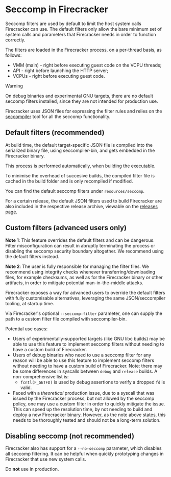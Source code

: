 # Seccomp in Firecracker

Seccomp filters are used by default to limit the host system calls Firecracker
can use. The default filters only allow the bare minimum set of system calls and
parameters that Firecracker needs in order to function correctly.

The filters are loaded in the Firecracker process, on a per-thread basis, as
follows:

- VMM (main) - right before executing guest code on the VCPU threads;
- API - right before launching the HTTP server;
- VCPUs - right before executing guest code.

> [!WARNING]
>
> On debug binaries and experimental GNU targets, there are no default seccomp
> filters installed, since they are not intended for production use.

Firecracker uses JSON files for expressing the filter rules and relies on the
[seccompiler](seccompiler.md) tool for all the seccomp functionality.

## Default filters (recommended)

At build time, the default target-specific JSON file is compiled into the
serialized binary file, using seccompiler-bin, and gets embedded in the
Firecracker binary.

This process is performed automatically, when building the executable.

To minimise the overhead of succesive builds, the compiled filter file is cached
in the build folder and is only recompiled if modified.

You can find the default seccomp filters under `resources/seccomp`.

For a certain release, the default JSON filters used to build Firecracker are
also included in the respective release archive, viewable on the
[releases page](https://github.com/firecracker-microvm/firecracker/releases).

## Custom filters (advanced users only)

**Note 1**: This feature overrides the default filters and can be dangerous.
Filter misconfiguration can result in abruptly terminating the process or
disabling the seccomp security boundary altogether. We recommend using the
default filters instead.

**Note 2**: The user is fully responsible for managing the filter files. We
recommend using integrity checks whenever transferring/downloading files, for
example checksums, as well as for the Firecracker binary or other artifacts, in
order to mitigate potential man-in-the-middle attacks.

Firecracker exposes a way for advanced users to override the default filters
with fully customisable alternatives, leveraging the same JSON/seccompiler
tooling, at startup time.

Via Firecracker's optional `--seccomp-filter` parameter, one can supply the path
to a custom filter file compiled with seccompiler-bin.

Potential use cases:

- Users of experimentally-supported targets (like GNU libc builds) may be able
  to use this feature to implement seccomp filters without needing to have a
  custom build of Firecracker.
- Users of debug binaries who need to use a seccomp filter for any reason will
  be able to use this feature to implement seccomp filters without needing to
  have a custom build of Firecracker. Note: there may be some differences in
  syscalls between `debug` and `release` builds. A non-comprehensive list is:
  - `fcntl(F_GETFD)` is used by debug assertions to verify a dropped `fd` is
    valid.
- Faced with a _theoretical_ production issue, due to a syscall that was issued
  by the Firecracker process, but not allowed by the seccomp policy, one may use
  a custom filter in order to quickly mitigate the issue. This can speed up the
  resolution time, by not needing to build and deploy a new Firecracker binary.
  However, as the note above states, this needs to be thoroughly tested and
  should not be a long-term solution.

## Disabling seccomp (not recommended)

Firecracker also has support for a `--no-seccomp` parameter, which disables all
seccomp filtering. It can be helpful when quickly prototyping changes in
Firecracker that use new system calls.

Do **not** use in production.
